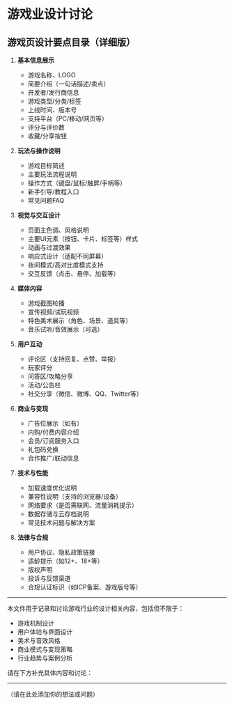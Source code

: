 # 游戏业设计讨论

## 游戏页设计要点目录（详细版）

1. **基本信息展示**
   - 游戏名称、LOGO
   - 简要介绍（一句话描述/卖点）
   - 开发者/发行商信息
   - 游戏类型/分类/标签
   - 上线时间、版本号
   - 支持平台（PC/移动/网页等）
   - 评分与评价数
   - 收藏/分享按钮

2. **玩法与操作说明**
   - 游戏目标简述
   - 主要玩法流程说明
   - 操作方式（键盘/鼠标/触屏/手柄等）
   - 新手引导/教程入口
   - 常见问题FAQ

3. **视觉与交互设计**
   - 页面主色调、风格说明
   - 主要UI元素（按钮、卡片、标签等）样式
   - 动画与过渡效果
   - 响应式设计（适配不同屏幕）
   - 夜间模式/高对比度模式支持
   - 交互反馈（点击、悬停、加载等）

4. **媒体内容**
   - 游戏截图轮播
   - 宣传视频/试玩视频
   - 特色美术展示（角色、场景、道具等）
   - 音乐试听/音效展示（可选）

5. **用户互动**
   - 评论区（支持回复、点赞、举报）
   - 玩家评分
   - 问答区/攻略分享
   - 活动/公告栏
   - 社交分享（微信、微博、QQ、Twitter等）

6. **商业与变现**
   - 广告位展示（如有）
   - 内购/付费内容介绍
   - 会员/订阅服务入口
   - 礼包码兑换
   - 合作推广/联动信息

7. **技术与性能**
   - 加载速度优化说明
   - 兼容性说明（支持的浏览器/设备）
   - 网络要求（是否需联网、流量消耗提示）
   - 数据存储与云存档说明
   - 常见技术问题与解决方案

8. **法律与合规**
   - 用户协议、隐私政策链接
   - 适龄提示（如12+、18+等）
   - 版权声明
   - 投诉与反馈渠道
   - 合规认证标识（如ICP备案、游戏版号等）

---

本文件用于记录和讨论游戏行业的设计相关内容，包括但不限于：

- 游戏机制设计
- 用户体验与界面设计
- 美术与音效风格
- 商业模式与变现策略
- 行业趋势与案例分析

请在下方补充具体内容和讨论：

---

（请在此处添加你的想法或问题）

